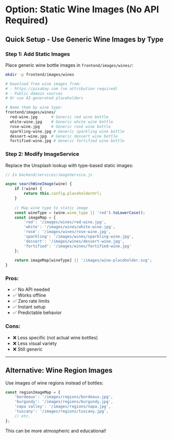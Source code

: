 # Option: Static Wine Images (No API Required)

## Quick Setup - Use Generic Wine Images by Type

### Step 1: Add Static Images
Place generic wine bottle images in `frontend/images/wines/`:

```bash
mkdir -p frontend/images/wines

# Download free wine images from:
# - https://pixabay.com (no attribution required)
# - Public domain sources
# Or use AI-generated placeholders

# Name them by wine type:
frontend/images/wines/
  red-wine.jpg      # Generic red wine bottle
  white-wine.jpg    # Generic white wine bottle
  rose-wine.jpg     # Generic rosé wine bottle
  sparkling-wine.jpg # Generic sparkling wine bottle
  dessert-wine.jpg  # Generic dessert wine bottle
  fortified-wine.jpg # Generic fortified wine bottle
```

### Step 2: Modify ImageService

Replace the Unsplash lookup with type-based static images:

```javascript
// In backend/services/imageService.js

async searchWineImage(wine) {
    if (!wine) {
        return this.config.placeholderUrl;
    }
    
    // Map wine type to static image
    const wineType = (wine.wine_type || 'red').toLowerCase();
    const imageMap = {
        'red': '/images/wines/red-wine.jpg',
        'white': '/images/wines/white-wine.jpg',
        'rosé': '/images/wines/rose-wine.jpg',
        'sparkling': '/images/wines/sparkling-wine.jpg',
        'dessert': '/images/wines/dessert-wine.jpg',
        'fortified': '/images/wines/fortified-wine.jpg'
    };
    
    return imageMap[wineType] || '/images/wine-placeholder.svg';
}
```

### Pros:
- ✅ No API needed
- ✅ Works offline
- ✅ Zero rate limits
- ✅ Instant setup
- ✅ Predictable behavior

### Cons:
- ❌ Less specific (not actual wine bottles)
- ❌ Less visual variety
- ❌ Still generic

---

## Alternative: Wine Region Images

Use images of wine regions instead of bottles:

```javascript
const regionImageMap = {
    'bordeaux': '/images/regions/bordeaux.jpg',
    'burgundy': '/images/regions/burgundy.jpg',
    'napa valley': '/images/regions/napa.jpg',
    'tuscany': '/images/regions/tuscany.jpg',
    // etc.
};
```

This can be more atmospheric and educational!
